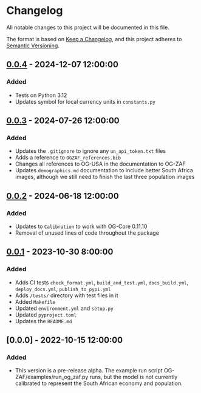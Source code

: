 # Changelog

All notable changes to this project will be documented in this file.

The format is based on [Keep a Changelog](https://keepachangelog.com/en/1.0.0/),
and this project adheres to [Semantic Versioning](https://semver.org/spec/v2.0.0.html).

## [0.0.4] - 2024-12-07 12:00:00

### Added

- Tests on Python 3.12
- Updates symbol for local currency units in `constants.py`


## [0.0.3] - 2024-07-26 12:00:00

### Added

- Updates the `.gitignore` to ignore any `un_api_token.txt` files
- Adds a reference to `OGZAF_references.bib`
- Changes all references to OG-USA in the documentation to OG-ZAF
- Updates `demographics.md` documentation to include better South Africa images, although we still need to finish the last three population images


## [0.0.2] - 2024-06-18 12:00:00

### Added

- Updates to `Calibration` to work with OG-Core 0.11.10
- Removal of unused lines of code throughout the package


## [0.0.1] - 2023-10-30 8:00:00

### Added

- Adds CI tests `check_format.yml`, `build_and_test.yml`, `docs_build.yml`, `deploy_docs.yml`, `publish_to_pypi.yml`
- Adds `/tests/` directory with test files in it
- Added `Makefile`
- Updated `environment.yml` and `setup.py`
- Updated `pyproject.toml`
- Updates the `README.md`

## [0.0.0] - 2022-10-15 12:00:00

### Added

- This version is a pre-release alpha. The example run script OG-ZAF/examples/run_og_zaf.py runs, but the model is not currently calibrated to represent the South African economy and population.


[0.0.4]: https://github.com/EAPD-DRB/OG-ZAF/compare/v0.0.3...v0.0.4
[0.0.3]: https://github.com/EAPD-DRB/OG-ZAF/compare/v0.0.2...v0.0.3
[0.0.2]: https://github.com/EAPD-DRB/OG-ZAF/compare/v0.0.1...v0.0.2
[0.0.1]: https://github.com/EAPD-DRB/OG-ZAF/compare/v0.0.0...v0.0.1
